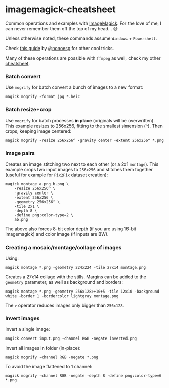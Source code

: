 # imagemagick-cheatsheet

Common operations and examples with [ImageMagick](https://imagemagick.org/index.php). For the love of me, I can never remember them off the top of my head... :sweat_smile:

Unless otherwise noted, these commands assume `Windows` + `Powershell`.

Check [this guide](https://nono.ma/ffmpeg-and-imagemagick-guide) by [@nonoesp](https://github.com/nonoesp) for other cool tricks. 

Many of these operations are possible with `ffmpeg` as well, check my other [cheatsheet](https://github.com/garciadelcastillo/ffmpeg-cheatsheet).

### Batch convert
Use `mogrify` for batch convert a bunch of images to a new format:

    magick mogrify -format jpg *.heic

### Batch resize+crop

Use `mogrify` for batch processes **in place** (originals will be overwritten). This example resizes to 256x256, fitting to the smallest simension (`^`). Then crops, keeping image centered:

    magick mogrify -resize 256x256^ -gravity center -extent 256x256^ *.png

### Image pairs

Creates an image stitching two next to each other (or a 2x1 `montage`). This example crops two input images to `256x256` and stitches them together (useful for example for `Pix2Pix` dataset creation):

    magick montage a.png b.png \
        -resize 256x256^ \
        -gravity center \
        -extent 256x256 \
        -geometry 256x256^ \
        -tile 2x1 \
        -depth 8 \
        -define png:color-type=2 \
        ab.png
    
The above also forces 8-bit color depth (if you are using 16-bit imagemagick) and color image (if inputs are BW).


### Creating a mosaic/montage/collage of images

Using:

    magick montage *.png -geometry 224x224 -tile 27x14 montage.png

Creates a 27x14 collage with the stills. Margins can be added to the `geometry` parameter, as well as background and borders:

    magick montage *.png -geometry 256x128>+10+5 -tile 12x10 -background white -border 1 -bordercolor lightgray montage.png

The `>` operator reduces images only bigger than `256x128`.

### Invert images

Invert a single image:

    magick convert input.png -channel RGB -negate inverted.png
     
Invert all images in folder (in-place):
    
    magick mogrify -channel RGB -negate *.png

To avoid the image flattened to 1 channel:

    magick mogrify -channel RGB -negate -depth 8 -define png:color-type=6 *.png
